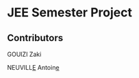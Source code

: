 # JEE Semester Project


## Contributors
GOUIZI Zaki

NEUVILL[E](https://www.youtube.com/watch?v=ykG3phLqP7o) Antoin[e](https://www.youtube.com/watch?v=gqM1SnpdBww) 